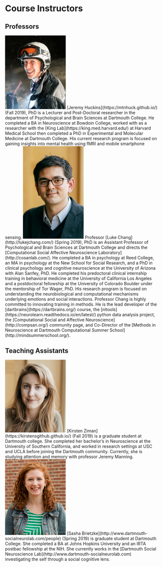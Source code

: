 # Course Instructors

## Professors
<img src="../../images/instructors/huckins.jpg" width="200"/>
[Jeremy Huckins](https://mtnhuck.github.io/) (Fall 2019), PhD is a Lecturer and Post-Doctoral researcher in the department of Psychological and Brain Sciences at Dartmouth College. He completed a BA in Neuroscience at Bowdoin College, worked with as a researcher with the [King Lab](https://king.med.harvard.edu/) at Harvard Medical School then completed a PhD in Experimental and Molecular Medicine at Dartmouth College. His current research program is focused on gaining insights into mental health using fMRI and mobile smartphone sensing.

<img src="../../images/instructors/chang.jpg" width="200"/>
Professor [Luke Chang](http://lukejchang.com/) (Spring 2019), PhD is an Assistant Professor of Psychological and Brain Sciences at Dartmouth College and directs the [Computational Social Affective Neuroscience Laboratory](http://cosanlab.com/). He completed a BA in psychology at Reed College, an MA in psychology at the New School for Social Research, and a PhD in clinical psychology and cognitive neuroscience at the University of Arizona with Alan Sanfey, PhD. He completed his predoctoral clinical internship training in behavioral medicine at the University of California Los Angeles and a postdoctoral fellowship at the University of Colorado Boulder under the mentorship of Tor Wager, PhD. His research program is focused on understanding the neurobiological and computational mechanisms underlying emotions and social interactions. Professor Chang is highly committed to innovating training in methods. He is the lead developer of the [dartbrains](https://dartbrains.org/) course, the [nltools](https://neurolearn.readthedocs.io/en/latest/) python data analysis project, the [Computational Social and Affective Neuroscience](http://compsan.org/) community page, and Co-Director of the [Methods in Neuroscience at Dartmouth Computational Summer School](http://mindsummerschool.org/).

## Teaching Assistants
<img src="../../images/instructors/ziman.png" width="200"/>
[Kirsten Ziman](https://kirstensgithub.github.io/) (Fall 2019) is a graduate student at Dartmouth college. She completed her bachelor’s in Neuroscience at the University of Southern California, and worked in research settings at USC and UCLA before joining the Dartmouth community. Currently, she is studying attention and memory with professor Jeremy Manning.

<img src="../../images/instructors/brietzke.jpg" width="200"/>
[Sasha Brietzke](http://www.dartmouth-socialneurolab.com/people) (Spring 2019) is graduate student at Dartmouth College. She completed a BA at Johns Hopkins University and an IRTA postbac fellowship at the NIH. She currently works in the [Dartmouth Social Neuroscience Lab](http://www.dartmouth-socialneurolab.com) investigating the self through a social cognitive lens.
